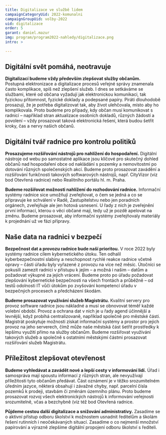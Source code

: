 ```yaml
---
title: Digitalizace ve službě lidem
campaignCategoryUid: 2022-komunalni
campaignGroupUid: volby-2022
uid: digitalizace
order: 5
garant: daniel.mazur
img: program/program2022-nahledy/digitalizace.png
intro: >
  
---
```

## Digitální svět pomáhá, neotravuje
**Digitalizací budeme vždy především zlepšovat služby občanům.** Postupná elektronizace a digitalizace procesů veřejné správy znamenala často komplikace, spíš než zlepšení služeb. I dnes se setkáváme se službami, které od občana vyžadují jak elektronickou komunikaci, tak fyzickou přítomnost, fyzické doklady a podepsané papíry. Piráti dlouhodobě prosazují, že je potřeba digitalizovat tak, aby život ulehčovala, místo aby ho komplikovala. Proto budeme pro případy, kdy občan musí komunikovat s radnicí – například stran aktualizace osobních dokladů, různých žádostí a povolení – vždy prosazovat taková elektronická řešení, která budou šetřit kroky, čas a nervy našich občanů. 

## Digitální tvář radnice pro kontrolu politiků
**Prosazujeme rozšiřování nástrojů pro nahlížení do hospodaření.** Digitální nástroje od webu po samostatné aplikace jsou klíčové pro skutečný dohled občanů nad hospodaření obce od nakládání s pozemky a nemovitostmi po dotování různých společenských akcí. Budeme proto prosazovat zavádění a rozšiřování funkčnosti takových softwarových nástrojů, např. CityVizor (viz bod Otevřená radnice) nebo Realitního portálu hl. m. Praha.

**Budeme rozšiřovat možnosti nahlížení do rozhodování radnice.** Informační systémy radnice sice umožňují zveřejňovat, o čem se jedná a co se připravuje ke schválení v Radě, Zastupitelstvu nebo jen poradních orgánech, zveřejňuje ale jen hotová usnesení. U řady z nich je zveřejnění první informací, kterou o věci občané mají, tedy už je pozdě apelovat na změnu. Budeme prosazovat, aby informační systémy zveřejňovaly materiály k projednání už ve fázi přípravy.

## Naše data na radnici v bezpečí
**Bezpečnost dat a provozu radnice bude naší prioritou.** V roce 2022 byly systémy radnice cílem kybernetického útoku. Ten odhalil kyberbezpečnostní slabiny a neschopnost rychlé reakce radnice včetně opravy – části úřadu byly vyřazené z provozu na více než měsíc. Útočníci se pokusili zamezit radnici v přístupu k jejím – a možná i našim – datům a požadovat výkupné za jejich vrácení. Budeme proto po úřadu požadovat zlepšování kybernetické bezpečnosti na všech frontách a průběžně – od testů odolnosti IT vůči útokům po zvyšování kompetencí úřadu v bezpečných procesech a předcházení škodám.

**Budeme prosazovat využívání služeb Magistrátu.** Kvalitní servery pro provoz software radnice jsou nákladné a musí se obnovovat téměř každé volební období. Provoz a ochrana dat v nich je u řady agend účinnější a levnější, když probíhá centralizovaně, například společně pro městské části. Magistrát poskytuje možnosti získat informační systémy a prostor pro jejich provoz na jeho serverech, čímž může naše městská část šetřit prostředky k lepšímu využití přímo na služby občanům. Budeme rozšiřovat využívání takových služeb a společně s ostatními městskými částmi prosazovat rozšiřování služeb Magistrátu.

## Příležitost zlepšovat otevřenost
**Budeme vyhledávat a zavádět nové a lepší cesty v informování lidí.** Úřad i samospráva mají spoustu informací z různých stran, ale nevyužívají příležitosti tyto občanům předávat. Část oznámení je v těžko srozumitelném úředním jazyce, některá obsahují i závažné chyby, např. parcelní čísla pozemků k prodeji, stavbám či změnám územního plánu. Proto budeme prosazovat rozvoj všech elektronických nástrojů k informování veřejnosti srozumitelně, včas a bezchybně (viz též bod Otevřená radnice.

**Půjdeme cestou další digitalizace a snižování administrativy.** Zasadíme se o aktivní přístup odboru školství k možnostem usnadnit ředitelům a školám řešení rutinních i neočekávaných situací. Zasadíme o co nejmenší množství papírování a výrazně zlepšíme digitální propojení odboru školství s řediteli.
